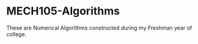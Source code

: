 # MECH105-Algorithms
These are Numerical Algorithms constructed during my Freshman year of college.
